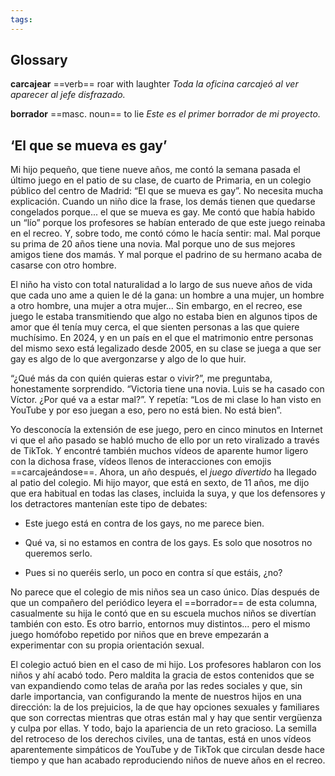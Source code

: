 ```yaml
---
tags: 
---
```

## Glossary

**carcajear** ==verb== roar with laughter
*Toda la oficina carcajeó al ver aparecer al jefe disfrazado.*

**borrador** ==masc. noun== to lie
*Este es el primer borrador de mi proyecto.*
## ‘El que se mueva es gay’ 

Mi hijo pequeño, que tiene nueve años, me contó la semana pasada el último juego en el patio de su clase, de cuarto de Primaria, en un colegio público del centro de Madrid: “El que se mueva es gay”. No necesita mucha explicación. Cuando un niño dice la frase, los demás tienen que quedarse congelados porque... el que se mueva es gay. Me contó que había habido un “lío” porque los profesores se habían enterado de que este juego reinaba en el recreo. Y, sobre todo, me contó cómo le hacía sentir: mal. Mal porque su prima de 20 años tiene una novia. Mal porque uno de sus mejores amigos tiene dos mamás. Y mal porque el padrino de su hermano acaba de casarse con otro hombre.

El niño ha visto con total naturalidad a lo largo de sus nueve años de vida que cada uno ame a quien le dé la gana: un hombre a una mujer, un hombre a otro hombre, una mujer a otra mujer... Sin embargo, en el recreo, ese juego le estaba transmitiendo que algo no estaba bien en algunos tipos de amor que él tenía muy cerca, el que sienten personas a las que quiere muchísimo. En 2024, y en un país en el que el matrimonio entre personas del mismo sexo está legalizado desde 2005, en su clase se juega a que ser gay es algo de lo que avergonzarse y algo de lo que huir.

“¿Qué más da con quién quieras estar o vivir?”, me preguntaba, honestamente sorprendido. “Victoria tiene una novia. Luis se ha casado con Víctor. ¿Por qué va a estar mal?”. Y repetía: “Los de mi clase lo han visto en YouTube y por eso juegan a eso, pero no está bien. No está bien”.

Yo desconocía la extensión de ese juego, pero en cinco minutos en Internet vi que el año pasado se habló mucho de ello por un reto viralizado a través de TikTok. Y encontré también muchos vídeos de aparente humor ligero con la dichosa frase, vídeos llenos de interacciones con emojis ==carcajeándose==. Ahora, un año después, el _juego divertido_ ha llegado al patio del colegio. Mi hijo mayor, que está en sexto, de 11 años, me dijo que era habitual en todas las clases, incluida la suya, y que los defensores y los detractores mantenían este tipo de debates:

- Este juego está en contra de los gays, no me parece bien.

- Qué va, si no estamos en contra de los gays. Es solo que nosotros no queremos serlo.

- Pues si no queréis serlo, un poco en contra sí que estáis, ¿no?

No parece que el colegio de mis niños sea un caso único. Días después de que un compañero del periódico leyera el ==borrador== de esta columna, casualmente su hija le contó que en su escuela muchos niños se divertían también con esto. Es otro barrio, entornos muy distintos... pero el mismo juego homófobo repetido por niños que en breve empezarán a experimentar con su propia orientación sexual.

El colegio actuó bien en el caso de mi hijo. Los profesores hablaron con los niños y ahí acabó todo. Pero maldita la gracia de estos contenidos que se van expandiendo como telas de araña por las redes sociales y que, sin darle importancia, van configurando la mente de nuestros hijos en una dirección: la de los prejuicios, la de que hay opciones sexuales y familiares que son correctas mientras que otras están mal y hay que sentir vergüenza y culpa por ellas. Y todo, bajo la apariencia de un reto gracioso. La semilla del retroceso de los derechos civiles, una de tantas, está en unos vídeos aparentemente simpáticos de YouTube y de TikTok que circulan desde hace tiempo y que han acabado reproduciendo niños de nueve años en el recreo.
